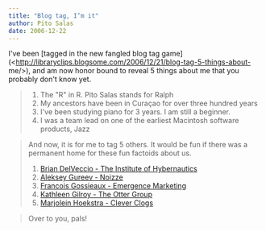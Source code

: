 ```yaml
---
title: "Blog tag, I’m it"
author: Pito Salas
date: 2006-12-22
---
```




I've been [tagged in the new fangled blog tag
game](<http://libraryclips.blogsome.com/2006/12/21/blog-tag-5-things-about-
me/>), and am now honor bound to reveal 5 things about me that you probably
don't know yet.

>
>   1. The "R" in R. Pito Salas stands for Ralph
>   2. My ancestors have been in Curaçao for over three hundred years
>   3. I've been studying piano for 3 years. I am still a beginner.
>   4. I was a team lead on one of the earliest Macintosh software products,
> Jazz
>

>
> And now, it is for me to tag 5 others. It would be fun if there was a
> permanent home for these fun factoids about us.
>
>   1. [Brian DelVeccio - The Institute of
> Hybernautics](<http://hybernaut.com/bdv>)
>   2. [Aleksey Gureev - Noizze](<http://blog.noizeramp.com/>)
>   3. [Francois Gossieaux - Emergence
> Marketing](<http://www.emergencemarketing.com/>)
>   4. [Kathleen Gilroy - The Otter Group](<http://www.ottergroup.com/>)
>   5. [Marjolein Hoekstra - Clever Clogs](<http://www.cleverclogs.org/>)
>

>
> Over to you, pals!


